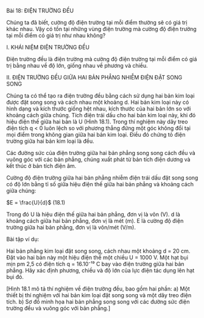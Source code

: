 Bài 18: ĐIỆN TRƯỜNG ĐỀU

Chúng ta đã biết, cường độ điện trường tại mỗi điểm thường sẽ có giá trị khác nhau. Vậy có tồn tại những vùng điện trường mà cường độ điện trường tại mỗi điểm có giá trị như nhau không?

I. KHÁI NIỆM ĐIỆN TRƯỜNG ĐỀU

Điện trường đều là điện trường mà cường độ điện trường tại mỗi điểm có giá trị bằng nhau về độ lớn, giống nhau về phương và chiều.

II. ĐIỆN TRƯỜNG ĐỀU GIỮA HAI BẢN PHẲNG NHIỄM ĐIỆN ĐẶT SONG SONG

Chúng ta có thể tạo ra điện trường đều bằng cách sử dụng hai bản kim loại được đặt song song và cách nhau một khoảng d. Hai bản kim loại này có hình dạng và kích thước giống hệt nhau, kích thước của hai bản lớn so với khoảng cách giữa chúng. Tích điện trái dấu cho hai bản kim loại này, khi đó hiệu điện thế giữa hai bản là U (Hình 18.1). Trong thí nghiệm này dây treo điện tích q < 0 luôn lệch so với phương thẳng đứng một góc không đổi tại mọi điểm trong không gian giữa hai bản kim loại. Điều đó chứng tỏ điện trường giữa hai bản kim loại là đều.

Các đường sức của điện trường giữa hai bản phẳng song song cách đều và vuông góc với các bản phẳng, chúng xuất phát từ bản tích điện dương và kết thúc ở bản tích điện âm.

Cường độ điện trường giữa hai bản phẳng nhiễm điện trái dấu đặt song song có độ lớn bằng tỉ số giữa hiệu điện thế giữa hai bản phẳng và khoảng cách giữa chúng:

$E = \frac{U}{d}$ (18.1)

Trong đó U là hiệu điện thế giữa hai bản phẳng, đơn vị là vôn (V).
d là khoảng cách giữa hai bản phẳng, đơn vị là mét (m).
E là cường độ điện trường giữa hai bản phẳng, đơn vị là vôn/mét (V/m).

Bài tập ví dụ:

Hai bản phẳng kim loại đặt song song, cách nhau một khoảng d = 20 cm. Đặt vào hai bản này một hiệu điện thế một chiều U = 1000 V. Một hạt bụi mịn pm 2,5 có điện tích q = 16.10⁻¹⁹ C bay vào điện trường giữa hai bản phẳng. Hãy xác định phương, chiều và độ lớn của lực điện tác dụng lên hạt bụi đó.

[Hình 18.1 mô tả thí nghiệm về điện trường đều, bao gồm hai phần:
a) Một thiết bị thí nghiệm với hai bản kim loại đặt song song và một dây treo điện tích.
b) Sơ đồ minh họa hai bản phẳng song song với các đường sức điện trường đều và vuông góc với bản phẳng.]